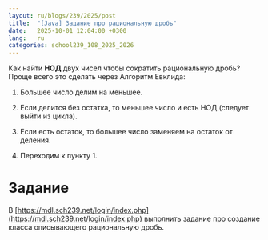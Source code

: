 ```yaml
---
layout: ru/blogs/239/2025/post
title:  "[Java] Задание про рациональную дробь"
date:   2025-10-01 12:04:00 +0300
lang:   ru
categories: school239_108_2025_2026
---
```


Как найти **НОД** двух чисел чтобы сократить рациональную дробь? Проще всего это сделать через Алгоритм Евклида:

1) Большее число делим на меньшее.
 
2) Если делится без остатка, то меньшее число и есть НОД (следует выйти из цикла).
 
3) Если есть остаток, то большее число заменяем на остаток от деления.

4) Переходим к пункту 1.

**Задание**
====

В [https://mdl.sch239.net/login/index.php](https://mdl.sch239.net/login/index.php) выполнить задание про создание класса описывающего рациональную дробь.
